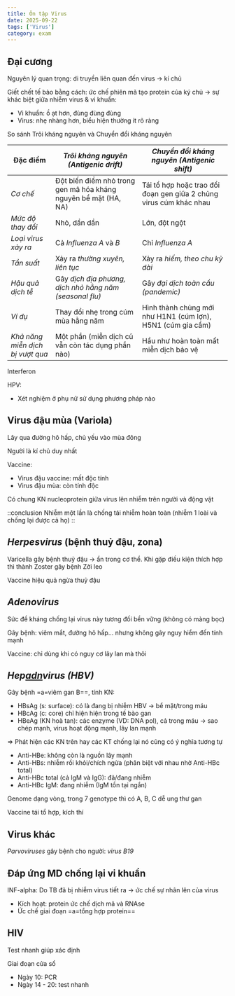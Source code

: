 ```yaml
---
title: Ôn tập Virus
date: 2025-09-22
tags: ['Virus']
category: exam
---
```


## Đại cương

Nguyên lý quan trọng: di truyền liên quan đến virus -> kí chủ

Giết chết tế bào bằng cách: ức chế phiên mã tạo protein của ký chủ -> sự khác biệt giữa nhiễm virus & vi khuẩn:

- Vi khuẩn: ồ ạt hơn, đùng đùng đùng
- Virus: nhẹ nhàng hơn, biểu hiện thường ít rõ ràng

So sánh Trôi kháng nguyên và Chuyển đổi kháng nguyên

| Đặc điểm | *Trôi kháng nguyên (Antigenic drift)* | *Chuyển đổi kháng nguyên (Antigenic shift)* |
|-----------|------------------------------------------|-----------------------------------------------|
| *Cơ chế* | Đột biến điểm nhỏ trong gen mã hóa kháng nguyên bề mặt (HA, NA) | Tái tổ hợp hoặc trao đổi đoạn gen giữa 2 chủng virus cúm khác nhau |
| *Mức độ thay đổi* | Nhỏ, dần dần | Lớn, đột ngột |
| *Loại virus xảy ra* | Cả *Influenza A* và *B* | Chỉ *Influenza A* |
| *Tần suất* | Xảy ra *thường xuyên, liên tục* | Xảy ra *hiếm, theo chu kỳ dài* |
| *Hậu quả dịch tễ* | Gây *dịch địa phương, dịch nhỏ hằng năm (seasonal flu)* | Gây *đại dịch toàn cầu (pandemic)* |
| *Ví dụ* | Thay đổi nhẹ trong cúm mùa hằng năm | Hình thành chủng mới như H1N1 (cúm lợn), H5N1 (cúm gia cầm) |
| *Khả năng miễn dịch bị vượt qua* | Một phần (miễn dịch cũ vẫn còn tác dụng phần nào) | Hầu như hoàn toàn mất miễn dịch bảo vệ |

Interferon

HPV:

- Xét nghiệm ở phụ nữ sử dụng phương pháp nào

## Virus đậu mùa (Variola)

Lây qua đường hô hấp, chủ yếu vào mùa đông

Người là kí chủ duy nhất

Vaccine:

- Virus đậu vaccine: mất độc tính
- Virus đậu mùa: còn tính độc

Có chung KN nucleoprotein giữa virus lên nhiễm trên người và động vật

::conclusion
Nhiễm một lần là chống tái nhiễm hoàn toàn (nhiễm 1 loài và chống lại được cả họ)
::

## *Herpesvirus* (bệnh thuỷ đậu, zona)

Varicella gây bệnh thuỷ đậu -> ẩn trong cơ thể.
Khi gặp điều kiện thích hợp thì thành Zoster gây bệnh Zời leo

Vaccine hiệu quả ngừa thuỷ đậu

## *Adenovirus*

Sức đề kháng chống lại virus này tương đối bền vững (không có màng bọc)

Gây bệnh: viêm mắt, đường hô hấp... nhưng không gây nguy hiểm đến tính mạnh

Vaccine: chỉ dùng khi có nguy cơ lây lan mà thôi

## *Hep<u>adn</u>virus (HBV)*

Gây bệnh =a=viêm gan B==, tính KN:

- HBsAg (s: surface): có là đang bị nhiễm HBV -> bề mặt/trong máu
- HBcAg (c: core) chỉ hiện hiện trong tế bào gan
- HBeAg (KN hoà tan): các enzyme (VD: DNA pol), cả trong máu -> sao chép mạnh, virus hoạt động mạnh, lây lan mạnh

=> Phát hiện các KN trên hay các KT chống lại nó cũng có ý nghĩa tương tự

- Anti-HBe: không còn là nguồn lây mạnh
- Anti-HBs: nhiễm rồi khỏi/chích ngừa (phân biệt với nhau nhờ Anti-HBc total)
- Anti-HBc total (cả IgM và IgG): đã/đang nhiễm
- Anti-HBc IgM: đang nhiễm (IgM tồn tại ngắn)

Genome dạng vòng, trong 7 genotype thì có A, B, C dễ ung thư gan

Vaccine tái tổ hợp, kích thí

## Virus khác

*Parvoviruses* gây bệnh cho người: <i>virus B19</i>

## Đáp ứng MD chống lại vi khuẩn

INF-alpha: Do TB đã bị nhiễm virus tiết ra -> ức chế sự nhân lên của virus

- Kích hoạt: protein ức chế dịch mã và RNAse
- Ức chế giai đoạn =a=tổng hợp protein==

## HIV

Test nhanh giúp xác định

Giai đoạn cửa sổ

- Ngày 10: PCR
- Ngày 14 - 20: test nhanh
